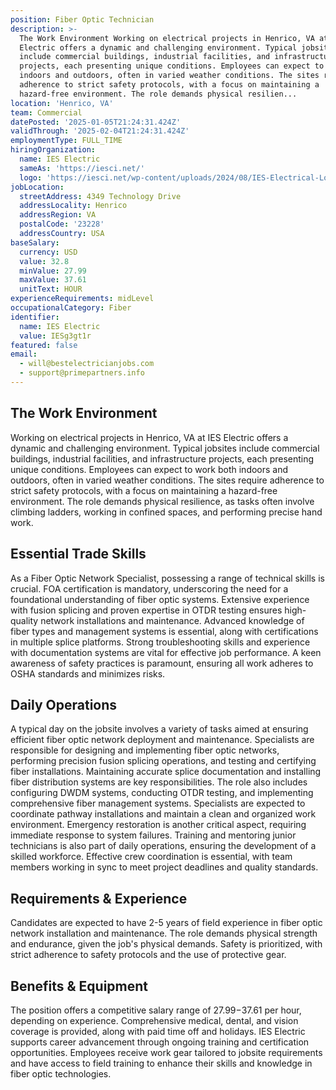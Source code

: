 ```yaml
---
position: Fiber Optic Technician
description: >-
  The Work Environment Working on electrical projects in Henrico, VA at IES
  Electric offers a dynamic and challenging environment. Typical jobsites
  include commercial buildings, industrial facilities, and infrastructure
  projects, each presenting unique conditions. Employees can expect to work both
  indoors and outdoors, often in varied weather conditions. The sites require
  adherence to strict safety protocols, with a focus on maintaining a
  hazard-free environment. The role demands physical resilien...
location: 'Henrico, VA'
team: Commercial
datePosted: '2025-01-05T21:24:31.424Z'
validThrough: '2025-02-04T21:24:31.424Z'
employmentType: FULL_TIME
hiringOrganization:
  name: IES Electric
  sameAs: 'https://iesci.net/'
  logo: 'https://iesci.net/wp-content/uploads/2024/08/IES-Electrical-Logo-color.png'
jobLocation:
  streetAddress: 4349 Technology Drive
  addressLocality: Henrico
  addressRegion: VA
  postalCode: '23228'
  addressCountry: USA
baseSalary:
  currency: USD
  value: 32.8
  minValue: 27.99
  maxValue: 37.61
  unitText: HOUR
experienceRequirements: midLevel
occupationalCategory: Fiber
identifier:
  name: IES Electric
  value: IESg3gt1r
featured: false
email:
  - will@bestelectricianjobs.com
  - support@primepartners.info
---
```




## The Work Environment

Working on electrical projects in Henrico, VA at IES Electric offers a dynamic and challenging environment. Typical jobsites include commercial buildings, industrial facilities, and infrastructure projects, each presenting unique conditions. Employees can expect to work both indoors and outdoors, often in varied weather conditions. The sites require adherence to strict safety protocols, with a focus on maintaining a hazard-free environment. The role demands physical resilience, as tasks often involve climbing ladders, working in confined spaces, and performing precise hand work.

## Essential Trade Skills

As a Fiber Optic Network Specialist, possessing a range of technical skills is crucial. FOA certification is mandatory, underscoring the need for a foundational understanding of fiber optic systems. Extensive experience with fusion splicing and proven expertise in OTDR testing ensures high-quality network installations and maintenance. Advanced knowledge of fiber types and management systems is essential, along with certifications in multiple splice platforms. Strong troubleshooting skills and experience with documentation systems are vital for effective job performance. A keen awareness of safety practices is paramount, ensuring all work adheres to OSHA standards and minimizes risks.

## Daily Operations

A typical day on the jobsite involves a variety of tasks aimed at ensuring efficient fiber optic network deployment and maintenance. Specialists are responsible for designing and implementing fiber optic networks, performing precision fusion splicing operations, and testing and certifying fiber installations. Maintaining accurate splice documentation and installing fiber distribution systems are key responsibilities. The role also includes configuring DWDM systems, conducting OTDR testing, and implementing comprehensive fiber management systems. Specialists are expected to coordinate pathway installations and maintain a clean and organized work environment. Emergency restoration is another critical aspect, requiring immediate response to system failures. Training and mentoring junior technicians is also part of daily operations, ensuring the development of a skilled workforce. Effective crew coordination is essential, with team members working in sync to meet project deadlines and quality standards.

## Requirements & Experience

Candidates are expected to have 2-5 years of field experience in fiber optic network installation and maintenance. The role demands physical strength and endurance, given the job's physical demands. Safety is prioritized, with strict adherence to safety protocols and the use of protective gear.

## Benefits & Equipment

The position offers a competitive salary range of $27.99-$37.61 per hour, depending on experience. Comprehensive medical, dental, and vision coverage is provided, along with paid time off and holidays. IES Electric supports career advancement through ongoing training and certification opportunities. Employees receive work gear tailored to jobsite requirements and have access to field training to enhance their skills and knowledge in fiber optic technologies.
